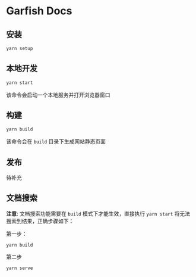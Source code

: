 # Garfish Docs

## 安装

```bash
yarn setup
```

## 本地开发

```bash
yarn start
```

该命令会启动一个本地服务并打开浏览器窗口

## 构建

```bash
yarn build
```

该命令会在 `build` 目录下生成网站静态页面

## 发布

待补充

## 文档搜索

**注意**: 文档搜索功能需要在 `build` 模式下才能生效，直接执行 `yarn start` 将无法搜索到结果，正确步骤如下：

第一步：

```base
yarn build
```

第二步

```base
yarn serve
```
